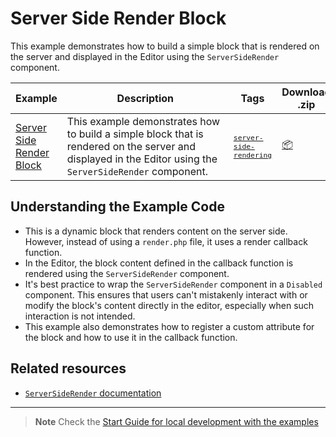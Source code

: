 # Server Side Render Block

This example demonstrates how to build a simple block that is rendered on the server and displayed in the Editor using the `ServerSideRender` component.

<!-- Please, do not remove these @TABLE EXAMPLES BEGIN and @TABLE EXAMPLES END comments or modify the table inside. This table is automatically generated from the data at _data/examples.json and _data/tags.json -->
<!-- @TABLE EXAMPLES BEGIN -->
| Example | <span style="display: inline-block; width:250px">Description</span> | Tags |Download .zip | Live Demo |
| -------------------------------------------------------------------------------------------------- | ------------------------------------------------------------------------------------------------------------------------ | --------------------------------------------------------------------------------------------------------------------------------------- | ------------------------------------------------------------------------------------------------------------------------------------------------------------------------------------------------------------------------------------------------------------- | ----------------------------------------------------------------------------------------------------------------------------------------------------------------------------------------------------------------------------------------------------------------------------------------------------------------- |
| [Server Side Render Block](https://github.com/WordPress/block-development-examples/tree/trunk/plugins/server-side-render-block-d26119) | This example demonstrates how to build a simple block that is rendered on the server and displayed in the Editor using the `ServerSideRender` component. | <small><code><a href="https://WordPress.github.io/block-development-examples/?tags=server-side-rendering">server-side-rendering</a></code></small> | [📦](https://github.com/WordPress/block-development-examples/releases/download/latest/server-side-render-block-d26119.zip "Install the plugin on any WordPress site using this zip and activate it to see the example in action") | [![](https://raw.githubusercontent.com/WordPress/block-development-examples/trunk/_assets/icon-wp.svg)](https://playground.wordpress.net/?blueprint-url=https://raw.githubusercontent.com/WordPress/block-development-examples/trunk/plugins/server-side-render-block-d26119/_playground/blueprint.json "Click here to access a live demo of this example" ) |
<!-- @TABLE EXAMPLES END -->

## Understanding the Example Code

-   This is a dynamic block that renders content on the server side. However, instead of using a `render.php` file, it uses a render callback function.
-   In the Editor, the block content defined in the callback function is rendered using the `ServerSideRender` component.
-   It's best practice to wrap the `ServerSideRender` component in a `Disabled` component. This ensures that users can't mistakenly interact with or modify the block's content directly in the editor, especially when such interaction is not intended.
-   This example also demonstrates how to register a custom attribute for the block and how to use it in the callback function.

## Related resources

-   [`ServerSideRender` documentation](https://developer.wordpress.org/block-editor/reference-guides/components/server-side-render/)

---

> **Note**
> Check the [Start Guide for local development with the examples](https://github.com/WordPress/block-development-examples/wiki/Examples#start-guide-for-local-development-with-the-examples)
